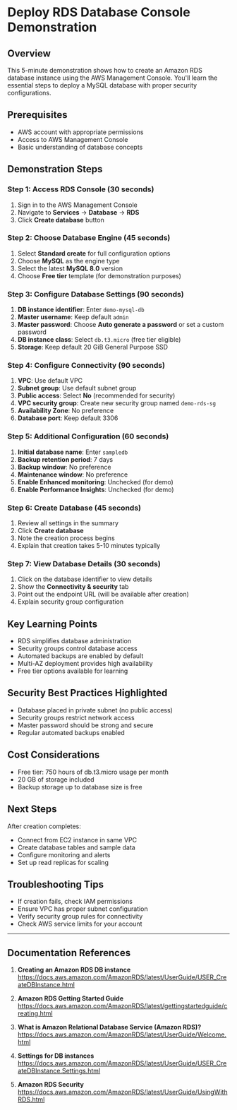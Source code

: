 # Deploy RDS Database Console Demonstration

## Overview
This 5-minute demonstration shows how to create an Amazon RDS database instance using the AWS Management Console. You'll learn the essential steps to deploy a MySQL database with proper security configurations.

## Prerequisites
- AWS account with appropriate permissions
- Access to AWS Management Console
- Basic understanding of database concepts

## Demonstration Steps

### Step 1: Access RDS Console (30 seconds)
1. Sign in to the AWS Management Console
2. Navigate to **Services** → **Database** → **RDS**
3. Click **Create database** button

### Step 2: Choose Database Engine (45 seconds)
1. Select **Standard create** for full configuration options
2. Choose **MySQL** as the engine type
3. Select the latest **MySQL 8.0** version
4. Choose **Free tier** template (for demonstration purposes)

### Step 3: Configure Database Settings (90 seconds)
1. **DB instance identifier**: Enter `demo-mysql-db`
2. **Master username**: Keep default `admin`
3. **Master password**: Choose **Auto generate a password** or set a custom password
4. **DB instance class**: Select `db.t3.micro` (free tier eligible)
5. **Storage**: Keep default 20 GiB General Purpose SSD

### Step 4: Configure Connectivity (90 seconds)
1. **VPC**: Use default VPC
2. **Subnet group**: Use default subnet group
3. **Public access**: Select **No** (recommended for security)
4. **VPC security group**: Create new security group named `demo-rds-sg`
5. **Availability Zone**: No preference
6. **Database port**: Keep default 3306

### Step 5: Additional Configuration (60 seconds)
1. **Initial database name**: Enter `sampledb`
2. **Backup retention period**: 7 days
3. **Backup window**: No preference
4. **Maintenance window**: No preference
5. **Enable Enhanced monitoring**: Unchecked (for demo)
6. **Enable Performance Insights**: Unchecked (for demo)

### Step 6: Create Database (45 seconds)
1. Review all settings in the summary
2. Click **Create database**
3. Note the creation process begins
4. Explain that creation takes 5-10 minutes typically

### Step 7: View Database Details (30 seconds)
1. Click on the database identifier to view details
2. Show the **Connectivity & security** tab
3. Point out the endpoint URL (will be available after creation)
4. Explain security group configuration

## Key Learning Points
- RDS simplifies database administration
- Security groups control database access
- Automated backups are enabled by default
- Multi-AZ deployment provides high availability
- Free tier options available for learning

## Security Best Practices Highlighted
- Database placed in private subnet (no public access)
- Security groups restrict network access
- Master password should be strong and secure
- Regular automated backups enabled

## Cost Considerations
- Free tier: 750 hours of db.t3.micro usage per month
- 20 GB of storage included
- Backup storage up to database size is free

## Next Steps
After creation completes:
- Connect from EC2 instance in same VPC
- Create database tables and sample data
- Configure monitoring and alerts
- Set up read replicas for scaling

## Troubleshooting Tips
- If creation fails, check IAM permissions
- Ensure VPC has proper subnet configuration
- Verify security group rules for connectivity
- Check AWS service limits for your account

---

## Documentation References

1. **Creating an Amazon RDS DB instance**  
   https://docs.aws.amazon.com/AmazonRDS/latest/UserGuide/USER_CreateDBInstance.html

2. **Amazon RDS Getting Started Guide**  
   https://docs.aws.amazon.com/AmazonRDS/latest/gettingstartedguide/creating.html

3. **What is Amazon Relational Database Service (Amazon RDS)?**  
   https://docs.aws.amazon.com/AmazonRDS/latest/UserGuide/Welcome.html

4. **Settings for DB instances**  
   https://docs.aws.amazon.com/AmazonRDS/latest/UserGuide/USER_CreateDBInstance.Settings.html

5. **Amazon RDS Security**  
   https://docs.aws.amazon.com/AmazonRDS/latest/UserGuide/UsingWithRDS.html
